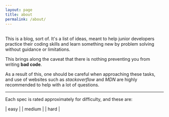 ```yaml
---
layout: page
title: about
permalink: /about/
---
```

<br/>
This is a blog, sort of. It's a list of ideas, meant to help junior developers practice their coding skills and learn something new by problem solving without guidance or limitations.

This brings along the caveat that there is nothing preventing you from writing **bad code**.

As a result of this, one should be careful when approaching these tasks, and use of websites such as *stackoverflow* and *MDN* are highly recommended to help with a lot of questions.

---

Each spec is rated approximately for difficulty, and these are:

| <span class="post-difficulty easy"></span>    easy   |
| <span class="post-difficulty medium"></span>  medium |
| <span class="post-difficulty hard"></span>    hard   |
